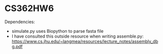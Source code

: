 # CS362HW6
Dependencies:
- simulate.py uses Biopython to parse fasta file
- I have consulted this outside resource when writing assemble.py:
https://www.cs.jhu.edu/~langmea/resources/lecture_notes/assembly_dbg.pdf 